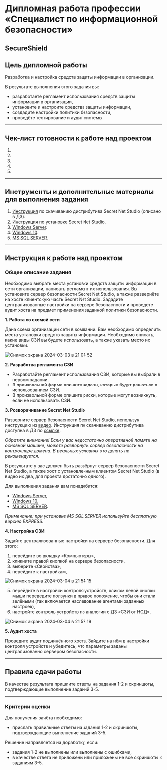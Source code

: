 # Дипломная работа профессии «Специалист по информационной безопасности»

## SecureShield

## Цель дипломной работы

Разработка и настройка средств защиты информации в организации.

В результате выполнения этого задания вы:

* разработаете регламент использования средств защиты информации в организации,
* установите и настроите средства защиты информации,
* создадите настройки политики безопасности,
* проведёте тестирование и аудит системы.

------

## Чек-лист готовности к работе над проектом

1. 
2. 
3. 
4. 
5. 

-----

## Инструменты и дополнительные материалы для выполнения задания

1. [Инструкция](https://github.com/netology-code/ibszi-homeworks/tree/main/02) по скачиванию дистрибутива Secret Net Studio (описано в ДЗ).
2. [Инструкция](https://www.youtube.com/watch?v=VvvRT3cLlig) по установке Secret Net Studio.
3. [Windows Server](https://softcomputers.org/download/download-windows-server/windows-server-2019/).
4. [Windows 10](https://softcomputers.org/download/distr-windows/download-windows-10/).
5. [MS SQL SERVER](https://softcomputers.org/sql-server/ms-sql-server-2014-standard/).

-----

## Инструкция к работе над проектом

### Общее описание задания

Необходимо выбрать места установки средств защиты информации в сети организации, написать регламент их использования. Вы установите сервер безопасности Secret Net Studio, а также развернёте на хосте клиентскую часть Secret Net Studio. Зададите централизованные настройки на сервере безопасности и проведете аудит хоста на предмет применения заданной политики безопасности.

**1. Работа со схемой сети**

Дана схема организации сети в компании. Вам необходимо определить места установки средств защиты информации. 
Необходимо описать, какие виды СЗИ вы будете использовать, а также указать место их установки.

![Снимок экрана 2024-03-03 в 21 04 52](https://github.com/netology-code/shsib-diplom/assets/96241243/6423af93-50ec-42f8-8261-dcf20068a80b)

**2. Разработка регламента СЗИ**

- Разработайте регламент использования СЗИ, которые вы выбрали в первом задании. 
- В произвольной форме опишите задачи, которые будут решаться с использованием СЗИ.
- В произвольной форме опишите риски, которые могут возникнуть, если не использовать СЗИ.

**3. Розворачивание Secret Net Studio**

Разверните сервер безопасности Secret Net Studio, используя инструкцию из [видео](https://www.youtube.com/watch?v=VvvRT3cLlig). Инструкция по скачиванию дистрибутива доступна в ДЗ по [ссылке](https://github.com/netology-code/ibszi-homeworks/tree/main/02).

_Обратите внимание! Если у вас недостаточно оперативной памяти на основной машине, можете развернуть сервер безопасности на контроллере домена. В реальных условиях это делать не рекомендуется._

В результате у вас должен быть развёрнут сервер безопасности Secret Net Studio, а также хост с установленным клиентом Secret Net Studio (в видео их два, для проекта достаточно одного).

Для выполнения задания вам понадобится:
- [Windows Server](https://softcomputers.org/download/download-windows-server/windows-server-2019/),
- [Windows 10](https://softcomputers.org/download/distr-windows/download-windows-10/),
- [MS SQL SERVER](https://softcomputers.org/sql-server/ms-sql-server-2014-standard/).

_Примечание: при установке MS SQL SERVER используйте бесплатную версию EXPRESS._

**4. Настройка СЗИ**

Задайте централизованные настройки на сервере безопасности. Для этого:

1. перейдите во вкладку «‎Компьютеры»,
2. кликните правой кнопкой на сервере безопасности,
3. выберите «Свойства»,
4. перейдите к настройкам,

![Снимок экрана 2024-03-04 в 21 54 15](https://github.com/netology-code/shsib-diplom/assets/96241243/89dac368-7155-4a4f-aff9-f0aa48d40642)

5. перейдите в настройки контроля устройств, кликом левой кнопки мыши переведите ползунки в правое положение, чтобы они стали зелёными (так включается наследование агентами заданных настроек),
6. настройте контроль устройств по аналогии с ДЗ «СЗИ от НСД».

![Снимок экрана 2024-03-04 в 21 52 19](https://github.com/netology-code/shsib-diplom/assets/96241243/a2393f04-89b6-4903-b084-ff536ed558fe)

**5. Аудит хоста**

Проведите аудит подчинённого хоста. Зайдите на нём в настройки контроля устройств и убедитесь, что параметры заданы централизованно сервером безопасности.

-----

## Правила сдачи работы

В качестве результата пришлите ответы на задания 1-2 и скриншоты, подтверждающие выполнение заданий 3-5.

-----

### Критерии оценки

Для получения зачёта необходимо:
- прислать правильные ответы на задания 1-2 и скриншоты, подтверждающие выполнение заданий 3-5.

Решение направляется на доработку, если:
- задания 1-2 не выполнены или выполнены с ошибками,
- в качестве ответа не приложены или приложены не все скриншоты к заданиям 3-5.

